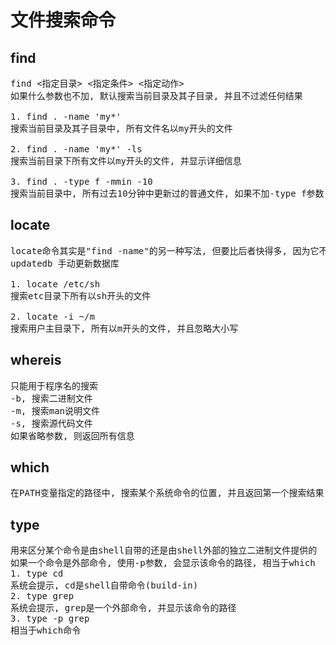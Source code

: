 # 文件搜索命令

## find
<pre>
find <指定目录> <指定条件> <指定动作>
如果什么参数也不加, 默认搜索当前目录及其子目录, 并且不过滤任何结果

1. find . -name 'my*'
搜索当前目录及其子目录中, 所有文件名以my开头的文件

2. find . -name 'my*' -ls
搜索当前目录下所有文件以my开头的文件, 并显示详细信息

3. find . -type f -mmin -10
搜索当前目录中, 所有过去10分钟中更新过的普通文件, 如果不加-type f参数, 则搜索普通文件+特殊文件+目录
</pre>

## locate
<pre>
locate命令其实是"find -name"的另一种写法, 但要比后者快得多, 因为它不搜索具体目录, 而是搜索一个数据库(/var/lib/locatedb), 这个数据库中含有本地所有文件信息, linux系统自动创建这个数据库, 并且每天自动更新一次
updatedb 手动更新数据库

1. locate /etc/sh
搜索etc目录下所有以sh开头的文件

2. locate -i ~/m
搜索用户主目录下, 所有以m开头的文件, 并且忽略大小写
</pre>

## whereis
<pre>
只能用于程序名的搜索
-b, 搜索二进制文件
-m, 搜索man说明文件
-s, 搜索源代码文件
如果省略参数, 则返回所有信息
</pre>

## which
<pre>
在PATH变量指定的路径中, 搜索某个系统命令的位置, 并且返回第一个搜索结果
</pre>

## type
<pre>
用来区分某个命令是由shell自带的还是由shell外部的独立二进制文件提供的 
如果一个命令是外部命令, 使用-p参数, 会显示该命令的路径, 相当于which
1. type cd
系统会提示, cd是shell自带命令(build-in)
2. type grep
系统会提示, grep是一个外部命令, 并显示该命令的路径
3. type -p grep
相当于which命令
</pre>
